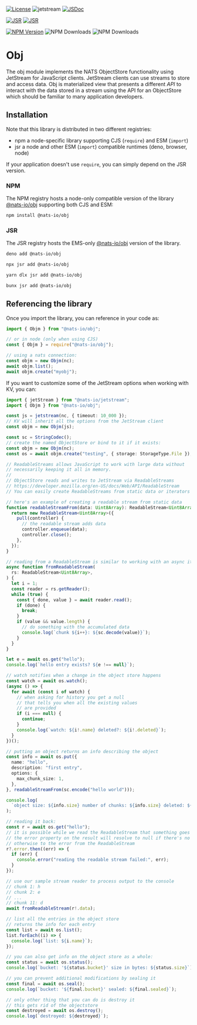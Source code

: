 [![License](https://img.shields.io/badge/Licence-Apache%202.0-blue.svg)](./LICENSE)
![jetstream](https://github.com/nats-io/nats.js/actions/workflows/obj.yml/badge.svg)
[![JSDoc](https://img.shields.io/badge/JSDoc-reference-blue)](https://nats-io.github.io/nats.js/obj/index.html)

[![JSR](https://jsr.io/badges/@nats-io/kv)](https://jsr.io/@nats-io/obj)
[![JSR](https://jsr.io/badges/@nats-io/kv/score)](https://jsr.io/@nats-io/obj)

[![NPM Version](https://img.shields.io/npm/v/%40nats-io%2Fobj)](https://www.npmjs.com/package/@nats-io/obj)
![NPM Downloads](https://img.shields.io/npm/dt/%40nats-io%2Fobj)
![NPM Downloads](https://img.shields.io/npm/dm/%40nats-io%2Fobj)

# Obj

The obj module implements the NATS ObjectStore functionality using JetStream for
JavaScript clients. JetStream clients can use streams to store and access data.
Obj is materialized view that presents a different _API_ to interact with the
data stored in a stream using the API for an ObjectStore which should be
familiar to many application developers.

## Installation

Note that this library is distributed in two different registries:

- npm a node-specific library supporting CJS (`require`) and ESM (`import`)
- jsr a node and other ESM (`import`) compatible runtimes (deno, browser, node)

If your application doesn't use `require`, you can simply depend on the JSR
version.

### NPM

The NPM registry hosts a node-only compatible version of the library
[@nats-io/obj](https://www.npmjs.com/package/@nats-io/obj) supporting both CJS
and ESM:

```bash
npm install @nats-io/obj
```

### JSR

The JSR registry hosts the EMS-only [@nats-io/obj](https://jsr.io/@nats-io/obj)
version of the library.

```bash
deno add @nats-io/obj
```

```bash
npx jsr add @nats-io/obj
```

```bash
yarn dlx jsr add @nats-io/obj
```

```bash
bunx jsr add @nats-io/obj
```

## Referencing the library

Once you import the library, you can reference in your code as:

```javascript
import { Objm } from "@nats-io/obj";

// or in node (only when using CJS)
const { Objm } = require("@nats-io/obj");

// using a nats connection:
const objm = new Objm(nc);
await objm.list();
await objm.create("myobj");
```

If you want to customize some of the JetStream options when working with KV, you
can:

```typescript
import { jetStream } from "@nats-io/jetstream";
import { Objm } from "@nats-io/obj";

const js = jetstream(nc, { timeout: 10_000 });
// KV will inherit all the options from the JetStream client
const objm = new Objm(js);
```

```typescript
const sc = StringCodec();
// create the named ObjectStore or bind to it if it exists:
const objm = new Objm(nc);
const os = await objm.create("testing", { storage: StorageType.File });

// ReadableStreams allows JavaScript to work with large data without
// necessarily keeping it all in memory.
//
// ObjectStore reads and writes to JetStream via ReadableStreams
// https://developer.mozilla.org/en-US/docs/Web/API/ReadableStream
// You can easily create ReadableStreams from static data or iterators

// here's an example of creating a readable stream from static data
function readableStreamFrom(data: Uint8Array): ReadableStream<Uint8Array> {
  return new ReadableStream<Uint8Array>({
    pull(controller) {
      // the readable stream adds data
      controller.enqueue(data);
      controller.close();
    },
  });
}

// reading from a ReadableStream is similar to working with an async iterator:
async function fromReadableStream(
  rs: ReadableStream<Uint8Array>,
) {
  let i = 1;
  const reader = rs.getReader();
  while (true) {
    const { done, value } = await reader.read();
    if (done) {
      break;
    }
    if (value && value.length) {
      // do something with the accumulated data
      console.log(`chunk ${i++}: ${sc.decode(value)}`);
    }
  }
}

let e = await os.get("hello");
console.log(`hello entry exists? ${e !== null}`);

// watch notifies when a change in the object store happens
const watch = await os.watch();
(async () => {
  for await (const i of watch) {
    // when asking for history you get a null
    // that tells you when all the existing values
    // are provided
    if (i === null) {
      continue;
    }
    console.log(`watch: ${i!.name} deleted?: ${i!.deleted}`);
  }
})();

// putting an object returns an info describing the object
const info = await os.put({
  name: "hello",
  description: "first entry",
  options: {
    max_chunk_size: 1,
  },
}, readableStreamFrom(sc.encode("hello world")));

console.log(
  `object size: ${info.size} number of chunks: ${info.size} deleted: ${info.deleted}`,
);

// reading it back:
const r = await os.get("hello");
// it is possible while we read the ReadableStream that something goes wrong
// the error property on the result will resolve to null if there's no error
// otherwise to the error from the ReadableStream
r?.error.then((err) => {
  if (err) {
    console.error("reading the readable stream failed:", err);
  }
});

// use our sample stream reader to process output to the console
// chunk 1: h
// chunk 2: e
// ...
// chunk 11: d
await fromReadableStream(r!.data);

// list all the entries in the object store
// returns the info for each entry
const list = await os.list();
list.forEach((i) => {
  console.log(`list: ${i.name}`);
});

// you can also get info on the object store as a whole:
const status = await os.status();
console.log(`bucket: '${status.bucket}' size in bytes: ${status.size}`);

// you can prevent additional modifications by sealing it
const final = await os.seal();
console.log(`bucket: '${final.bucket}' sealed: ${final.sealed}`);

// only other thing that you can do is destroy it
// this gets rid of the objectstore
const destroyed = await os.destroy();
console.log(`destroyed: ${destroyed}`);
```
